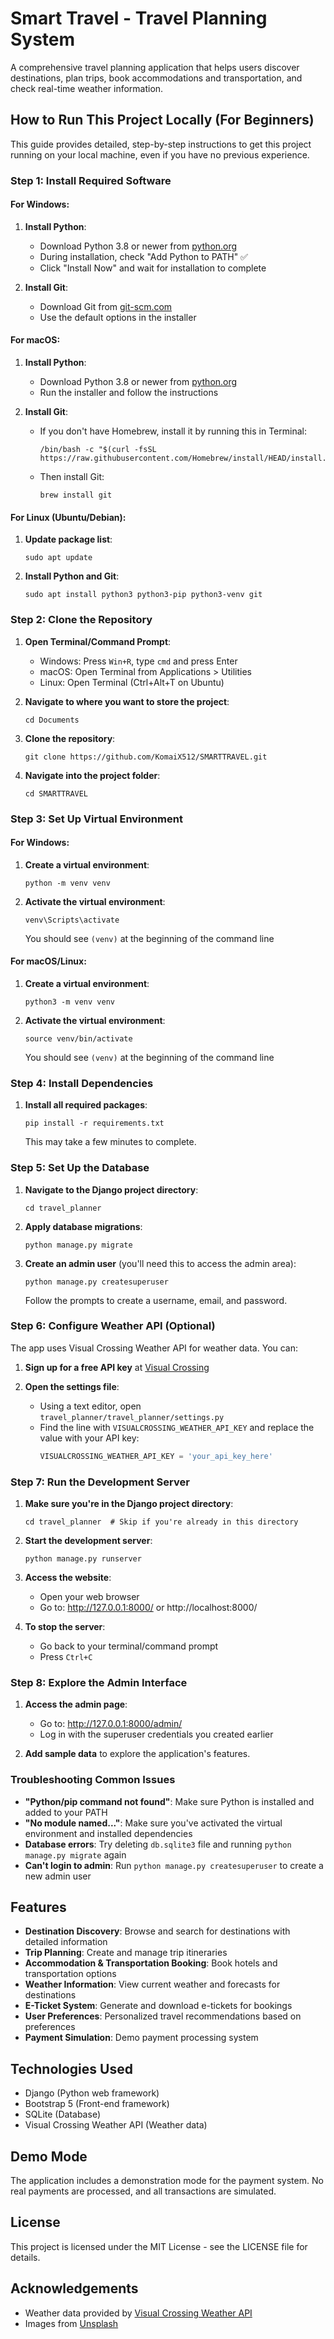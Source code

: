 # Smart Travel - Travel Planning System

A comprehensive travel planning application that helps users discover destinations, plan trips, book accommodations and transportation, and check real-time weather information.

## How to Run This Project Locally (For Beginners)

This guide provides detailed, step-by-step instructions to get this project running on your local machine, even if you have no previous experience.

### Step 1: Install Required Software

#### For Windows:
1. **Install Python**:
   - Download Python 3.8 or newer from [python.org](https://www.python.org/downloads/)
   - During installation, check "Add Python to PATH" ✅
   - Click "Install Now" and wait for installation to complete

2. **Install Git**:
   - Download Git from [git-scm.com](https://git-scm.com/download/win)
   - Use the default options in the installer

#### For macOS:
1. **Install Python**:
   - Download Python 3.8 or newer from [python.org](https://www.python.org/downloads/)
   - Run the installer and follow the instructions

2. **Install Git**:
   - If you don't have Homebrew, install it by running this in Terminal:
     ```
     /bin/bash -c "$(curl -fsSL https://raw.githubusercontent.com/Homebrew/install/HEAD/install.sh)"
     ```
   - Then install Git:
     ```
     brew install git
     ```

#### For Linux (Ubuntu/Debian):
1. **Update package list**:
   ```
   sudo apt update
   ```

2. **Install Python and Git**:
   ```
   sudo apt install python3 python3-pip python3-venv git
   ```

### Step 2: Clone the Repository

1. **Open Terminal/Command Prompt**:
   - Windows: Press `Win+R`, type `cmd` and press Enter
   - macOS: Open Terminal from Applications > Utilities
   - Linux: Open Terminal (Ctrl+Alt+T on Ubuntu)

2. **Navigate to where you want to store the project**:
   ```
   cd Documents
   ```

3. **Clone the repository**:
   ```
   git clone https://github.com/KomaiX512/SMARTTRAVEL.git
   ```

4. **Navigate into the project folder**:
   ```
   cd SMARTTRAVEL
   ```

### Step 3: Set Up Virtual Environment

#### For Windows:
1. **Create a virtual environment**:
   ```
   python -m venv venv
   ```

2. **Activate the virtual environment**:
   ```
   venv\Scripts\activate
   ```
   You should see `(venv)` at the beginning of the command line

#### For macOS/Linux:
1. **Create a virtual environment**:
   ```
   python3 -m venv venv
   ```

2. **Activate the virtual environment**:
   ```
   source venv/bin/activate
   ```
   You should see `(venv)` at the beginning of the command line

### Step 4: Install Dependencies

1. **Install all required packages**:
   ```
   pip install -r requirements.txt
   ```
   This may take a few minutes to complete.

### Step 5: Set Up the Database

1. **Navigate to the Django project directory**:
   ```
   cd travel_planner
   ```

2. **Apply database migrations**:
   ```
   python manage.py migrate
   ```

3. **Create an admin user** (you'll need this to access the admin area):
   ```
   python manage.py createsuperuser
   ```
   Follow the prompts to create a username, email, and password.

### Step 6: Configure Weather API (Optional)

The app uses Visual Crossing Weather API for weather data. You can:

1. **Sign up for a free API key** at [Visual Crossing](https://www.visualcrossing.com/weather-api)

2. **Open the settings file**:
   - Using a text editor, open `travel_planner/travel_planner/settings.py`
   - Find the line with `VISUALCROSSING_WEATHER_API_KEY` and replace the value with your API key:
     ```python
     VISUALCROSSING_WEATHER_API_KEY = 'your_api_key_here'
     ```

### Step 7: Run the Development Server

1. **Make sure you're in the Django project directory**:
   ```
   cd travel_planner  # Skip if you're already in this directory
   ```

2. **Start the development server**:
   ```
   python manage.py runserver
   ```

3. **Access the website**:
   - Open your web browser
   - Go to: http://127.0.0.1:8000/ or http://localhost:8000/

4. **To stop the server**:
   - Go back to your terminal/command prompt
   - Press `Ctrl+C`

### Step 8: Explore the Admin Interface

1. **Access the admin page**:
   - Go to: http://127.0.0.1:8000/admin/
   - Log in with the superuser credentials you created earlier

2. **Add sample data** to explore the application's features.

### Troubleshooting Common Issues

- **"Python/pip command not found"**: Make sure Python is installed and added to your PATH
- **"No module named..."**: Make sure you've activated the virtual environment and installed dependencies
- **Database errors**: Try deleting `db.sqlite3` file and running `python manage.py migrate` again
- **Can't login to admin**: Run `python manage.py createsuperuser` to create a new admin user

## Features

- **Destination Discovery**: Browse and search for destinations with detailed information
- **Trip Planning**: Create and manage trip itineraries
- **Accommodation & Transportation Booking**: Book hotels and transportation options
- **Weather Information**: View current weather and forecasts for destinations
- **E-Ticket System**: Generate and download e-tickets for bookings
- **User Preferences**: Personalized travel recommendations based on preferences
- **Payment Simulation**: Demo payment processing system

## Technologies Used

- Django (Python web framework)
- Bootstrap 5 (Front-end framework)
- SQLite (Database)
- Visual Crossing Weather API (Weather data)

## Demo Mode

The application includes a demonstration mode for the payment system. No real payments are processed, and all transactions are simulated.

## License

This project is licensed under the MIT License - see the LICENSE file for details.

## Acknowledgements

- Weather data provided by [Visual Crossing Weather API](https://www.visualcrossing.com/)
- Images from [Unsplash](https://unsplash.com/) 
